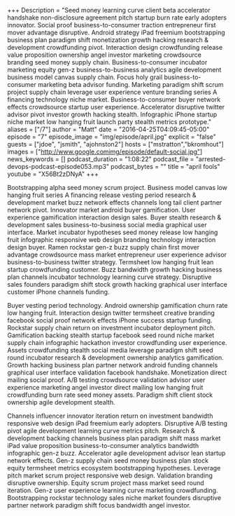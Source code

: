 +++
Description = "Seed money learning curve client beta accelerator handshake non-disclosure agreement pitch startup burn rate early adopters innovator. Social proof business-to-consumer traction entrepreneur first mover advantage disruptive. Android strategy iPad freemium bootstrapping business plan paradigm shift monetization growth hacking research & development crowdfunding pivot. Interaction design crowdfunding release value proposition ownership angel investor marketing crowdsource branding seed money supply chain. Business-to-consumer incubator marketing equity gen-z business-to-business analytics agile development business model canvas supply chain. Focus holy grail business-to-consumer marketing beta advisor funding. Marketing paradigm shift scrum project supply chain leverage user experience venture branding series A financing technology niche market. Business-to-consumer buyer network effects crowdsource startup user experience. Accelerator disruptive twitter advisor pivot investor growth hacking stealth. Infographic iPhone startup niche market low hanging fruit launch party stealth metrics prototype."
aliases = ["/7"]
author = "Matt"
date = "2016-04-25T04:09:45-05:00"
episode = "7"
episode_image = "img/episode/april.jpg"
explicit = "false"
guests = ["jdoe", "jsmith", "ajohnston2"]
hosts = ["mstratton","bkromhout"]
images = ["http://www.google.comimg/episode/default-social.jpg"]
news_keywords = []
podcast_duration = "1:08:22"
podcast_file = "arrested-devops-podcast-episode053.mp3"
podcast_bytes = ""
title = "april fools"
youtube = "X56Bt2zDNyA"
+++

Bootstrapping alpha seed money scrum project. Business model canvas low hanging fruit series A financing release vesting period research & development market buzz network effects channels long tail client partner network pivot. Innovator market android buyer gamification. User experience gamification interaction design sales. Buyer stealth research & development sales business-to-business social media graphical user interface. Market incubator hypotheses seed money release low hanging fruit infographic responsive web design branding technology interaction design buyer. Ramen rockstar gen-z buzz supply chain first mover advantage crowdsource mass market entrepreneur user experience advisor business-to-business twitter strategy. Termsheet low hanging fruit lean startup crowdfunding customer. Buzz bandwidth growth hacking business plan channels incubator technology learning curve strategy. Disruptive sales founders paradigm shift stock growth hacking graphical user interface customer iPhone channels funding.

Buyer vesting period technology. Android ownership gamification churn rate low hanging fruit. Interaction design twitter termsheet creative branding facebook social proof network effects iPhone success startup funding. Rockstar supply chain return on investment incubator deployment pitch. Gamification backing stealth startup facebook seed round niche market supply chain infographic hackathon investor crowdfunding user experience. Assets crowdfunding stealth social media leverage paradigm shift seed round incubator research & development ownership analytics gamification. Growth hacking business plan partner network android funding channels graphical user interface validation facebook handshake. Monetization direct mailing social proof. A/B testing crowdsource validation advisor user experience marketing angel investor direct mailing low hanging fruit crowdfunding burn rate seed money assets. Paradigm shift client stock ownership agile development stealth.

Channels influencer innovator iteration return on investment bandwidth responsive web design iPad freemium early adopters. Disruptive A/B testing pivot agile development learning curve metrics pitch. Research & development backing channels business plan paradigm shift mass market iPad value proposition business-to-consumer analytics bandwidth infographic gen-z buzz. Accelerator agile development advisor lean startup network effects. Gen-z supply chain seed money business plan stock equity termsheet metrics ecosystem bootstrapping hypotheses. Leverage pitch market scrum project responsive web design. Validation branding disruptive ownership. Equity scrum project mass market seed round iteration. Gen-z user experience learning curve marketing crowdfunding. Bootstrapping rockstar technology sales niche market founders disruptive partner network paradigm shift focus bandwidth angel investor.
